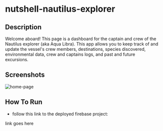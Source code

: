 # nutshell-nautilus-explorer

## Description
 Welcome aboard! This page is a dashboard for the captain and crew of the Nautilus explorer (aka Aqua Libra). This app allows you to keep track of and update the vessel's crew members, destinations, species discovered, environmental data, crew and captains logs, and past and future excursions.

## Screenshots
![home-page](placeholder)

## How To Run
* follow this link to the deployed firebase project:

link goes here